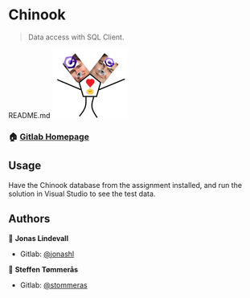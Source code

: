 <h1>Chinook</h1>
<p></p>

> Data access with SQL Client.

README.md
<img src="/assignmentCSHARP2.png" alt="dynamic duo" width=30% heigh=30% />

### 🏠 [Gitlab Homepage](https://gitlab.com/jonashl/backend-assignment-2)


## Usage

Have the Chinook database from the assignment installed, and run the solution in Visual Studio to see the test data.

## Authors

👤 **Jonas Lindevall**

-   Gitlab: [@jonashl](https://gitlab.com/jonashl)

👤 **Steffen Tømmerås**

-   Gitlab: [@stommeras](https://gitlab.com/stommeras)
